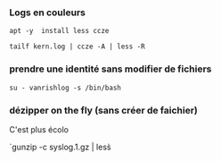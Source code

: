 ### Logs en couleurs
```
apt -y  install less ccze
```
```
tailf kern.log | ccze -A | less -R
```
### prendre une identité sans modifier de fichiers

`su - vanrishlog -s /bin/bash`

### dézipper on the fly (sans créer de faichier)
C'est plus écolo 

`gunzip -c syslog.1.gz | less̀

